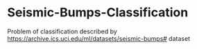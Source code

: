 # Seismic-Bumps-Classification
Problem of classification described by https://archive.ics.uci.edu/ml/datasets/seismic-bumps# dataset
